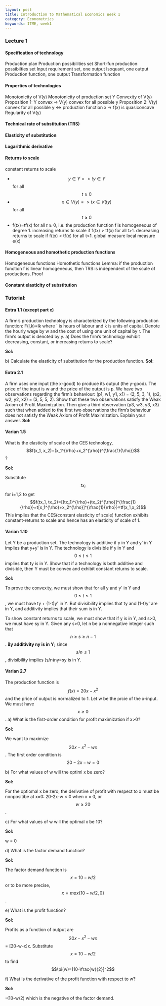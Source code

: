 ```yaml
---
layout: post
title: Introduction to Mathematical Economics Week 1
category: Econometrics
keywords: ITME, week1
---
```

### Lecture 1
#### Specification of technology
Production plan
Production possibilities set
Short-fun production possibilties set
Input requirement set, one output
Isoquant, one output
Production function, one output
Transformation function
#### Properties of technologies
Monotonicity of V(y)
Monotonicity of production set Y
Convexity of V(y)
Proposition 1: Y convex => V(y) convex for all possible y
Proposition 2: V(y) convex for all possible y <=> production function x -> f(x) is quasiconcave
Regularity of V(y)
#### Technical rate of substitution (TRS)
#### Elasticity of substitution
#### Logarithmic derivative
#### Returns to scale
constant returns to scale 
- $$y\in Y => ty \in Y$$ for all $$t\geq 0$$
- $$x\in V(y) => tx \in V(ty)$$ for all $$t\geq 0$$
- f(tx)=tf(x) for all $t\geq 0$, i.e. the production function f is homogeneous of degree 1.
increasing returns to scale if f(tx) > tf(x) for all t>1.
decreasing returns to scale if f(tx) < tf(x) for all t>1. 
global measure
local measure e(x)
#### Homogeneous and homothetic production functions
Homogeneous functions
Homothetic functions
Lemma: if the production function f is linear homogeneous, then TRS is independent of the scale of productions. Proof
#### Constant elasticity of substitution


### Tutorial: 
#### Extra 1.1 (except part c)
A firm’s production technology is characterized by the following production function: 
F(l,k)=lk
where ` is hours of labour and k is units of capital. Denote the hourly
wage by w and the cost of using one unit of capital by r. The firm’s
output is denoted by y.
a) Does the firm’s technology exhibit decreasing, constant, or increasing returns to scale?

**Sol:**



b) Calculate the elasticity of substitution for the production function.
**Sol:**



#### Extra 2.1
A firm uses one input (the x-good) to produce its output (the y-good).
The price of the input is w and the price of the output is p. We have
two observations regarding the firm’s behaviour:
(p1, w1, y1, x1) = (2, 5, 3, 1), (p2, w2, y2, x2) = (3, 5, 5, 2).
Show that these two observations satisfy the Weak Axiom of Profit
Maximization. Then give a third observation (p3, w3, y3, x3) such that
when added to the first two observations the firm’s behaviour does not
satisfy the Weak Axiom of Profit Maximization. Explain your answer.
**Sol:**



#### Varian 1.5
What is the elasticity of scale of the CES technology, $$f(x_1, x_2)=(x_1^{\rho}+x_2^{\rho})^{\frac{1}{\rho}}$$?

**Sol:**

Substitute $$tx_i$$ for i=1,2 to get
$$f(tx_1, tx_2)=[(tx_1)^{\rho}+(tx_2)^{\rho}]^{\frac{1}{\rho}}=t[x_1^{\rho}+x_2^{\rho}]^{\frac{1}{\rho}}=tf(x_1,x_2)$$
This implies that the CES(constant elasticity of scale) function exhibits constant-returns to scale and hence has an elasticity of scale of 1.


#### Varian 1.10
Let Y be a production set. The technology is additive if y in Y and y' in Y implies that y+y' is in Y. The technology is divisible if y in Y and $$0\leq t \leq 1$$ implies that ty is in Y. Show that if a technology is both additive and divisible, then Y must be convex and exhibit constant returns to scale.

**Sol:**

To prove the convexity, we must show that for all y and y' in Y and $$0\leq t \leq 1$$, we must have ty + (1-t)y' in Y. 
But divisibility implies that ty and (1-t)y' are in Y, and additivity implies that their sum is in Y.

To show constant returns to scale, we must show that if y is in Y, and s>0, we must have sy in Y. 
Given any s>0, let n be a nonnegative integer such that $$n\geq s \geq n-1$$. **By additivity ny is in Y**; since $$s/n \leq 1$$, divisibility implies (s/n)ny=sy is in Y.

#### Varian 2.7
The production function is $$f(x) = 20x - x^2$$ and the price of output is normalized to 1. Let w be the prcie of the x-input. We must have $$x\geq 0$$.
a) What is the first-order condition for profit maximization if x>0?

**Sol:**

We want to maximize $$20x - x^2 - wx$$. The first order condition is $$20-2x-w=0$$

b) For what values of w will the optiml x be zero?

**Sol:**

For the optiomal x be zero, the derivative of profit with respect to x must be nonpositibe at x=0: 20-2x-w < 0 when x = 0, or $$w\geq 20$$.

c) For what values of w will the optimal x be 10?

**Sol:**

w = 0

d) What is the factor demand function?

**Sol:**

The factor demand function is $$x=10-w/2$$ or to be more precise, $$x=max\{10-w/2, 0\}$$.

e) What is the profit function?

**Sol:**

Profits as a function of output are 
$$20x-x^2-wx$$ = [20-w-x]x.
Substitute $$x=10-w/2$$ to find
$$\pi(w)=[10-\frac{w}{2}]^2$$


f) What is the derivative of the profit function with respect to w?

**Sol:**

-(10-w/2) which is the negative of the factor demand.





